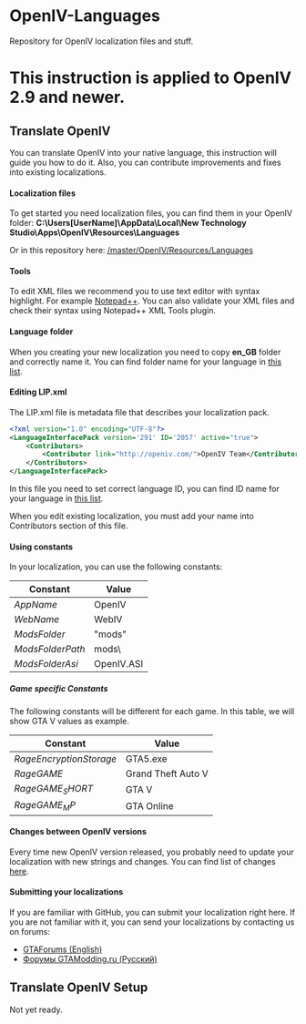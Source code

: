# OpenIV-Languages
Repository for OpenIV localization files and stuff.

# **This instruction is applied to OpenIV 2.9 and newer.**

## Translate OpenIV
You can translate OpenIV into your native language, this instruction will guide you how to do it.
Also, you can contribute improvements and fixes into existing localizations.

#### Localization files
To get started you need localization files, you can find them in your OpenIV folder:
**C:\Users\[UserName]\AppData\Local\New Technology Studio\Apps\OpenIV\Resources\Languages**

Or in this repository here:
[/master/OpenIV/Resources/Languages](https://github.com/GooD-NTS/OpenIV-Languages/tree/master/OpenIV/Resources/Languages)

#### Tools
To edit XML files we recommend you to use text editor with syntax highlight. For example [Notepad++](https://notepad-plus-plus.org/).
You can also validate your XML files and check their syntax using Notepad++ XML Tools plugin.

#### Language folder
When you creating your new localization you need to copy **en_GB** folder and correctly name it.
You can find folder name for your language in [this list](https://github.com/GooD-NTS/OpenIV-Languages/blob/master/LANGUAGES.md).

#### Editing LIP.xml
The LIP.xml file is metadata file that describes your localization pack.
```xml
<?xml version="1.0" encoding="UTF-8"?>
<LanguageInterfacePack version='291' ID='2057' active="true">
	<Contributors>
		<Contributor link="http://openiv.com/">OpenIV Team</Contributor>
	</Contributors>
</LanguageInterfacePack>
```
In this file you need to set correct language ID, you can find ID name for your language in [this list](https://github.com/GooD-NTS/OpenIV-Languages/blob/master/LANGUAGES.md).

When you edit existing localization, you must add your name into Contributors section of this file.

#### Using constants
In your localization, you can use the following constants:

Constant | Value
-------- | -----
$AppName$ | OpenIV
$WebName$ | WebIV
$ModsFolder$ | "mods"
$ModsFolderPath$ | mods\
$ModsFolderAsi$ | OpenIV.ASI

##### Game specific Constants
The following constants will be different for each game. In this table, we will show GTA V values as example.

Constant | Value
-------- | -----
$RageEncryptionStorage$ | GTA5.exe
$RageGAME$ | Grand Theft Auto V
$RageGAME_SHORT$ | GTA V
$RageGAME_MP$ | GTA Online

#### Changes between OpenIV versions
Every time new OpenIV version released, you probably need to update your localization with new strings and changes. You can find list of changes [here](https://github.com/GooD-NTS/OpenIV-Languages/commits/Offical-change-log).

#### Submitting your localizations
If you are familiar with GitHub, you can submit your localization right here. If you are not familiar with it, you can send your localizations by contacting us on forums:
* [GTAForums (English)](http://gtaforums.com/forum/403-openiv/)
* [Форумы GTAModding.ru (Русский)]( http://forums.gtamodding.ru/index.php?showforum=47)

## Translate OpenIV Setup
Not yet ready.
